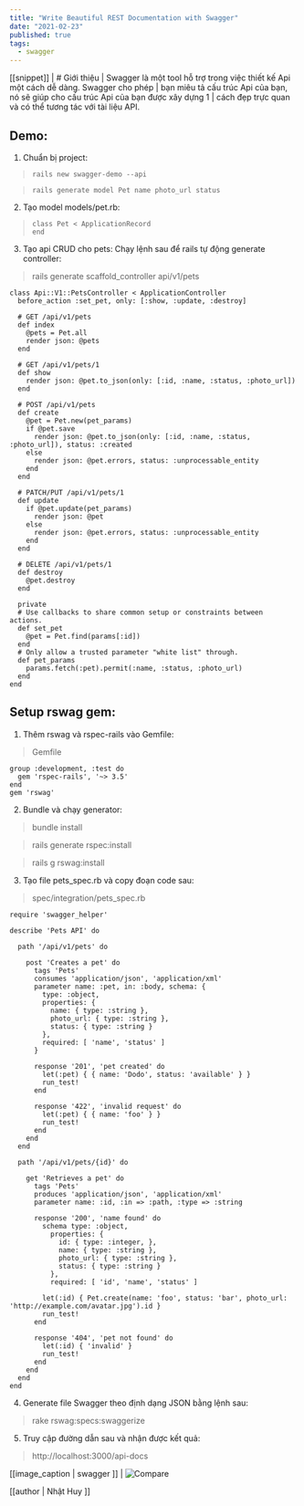 ```yaml
---
title: "Write Beautiful REST Documentation with Swagger"
date: "2021-02-23"
published: true
tags:
  - swagger
---
```


[[snippet]]
| # Giới thiệu
| Swagger là một tool hỗ trợ trong việc thiết kế Api một cách dễ dàng. Swagger cho phép | bạn miêu tả cấu trúc Api của bạn, nó sẽ giúp cho cấu trúc Api của bạn được xây dựng 1 | cách đẹp trực quan và có thể tương tác với tài liệu API.

## Demo:

1. Chuẩn bị project:

>     rails new swagger-demo --api

>     rails generate model Pet name photo_url status

 2. Tạo model models/pet.rb:

>     class Pet < ApplicationRecord
>     end

 3. Tạo api CRUD cho pets:
Chạy lệnh sau để rails tự động generate controller:

> rails generate scaffold_controller api/v1/pets

    class Api::V1::PetsController < ApplicationController
      before_action :set_pet, only: [:show, :update, :destroy]
      
      # GET /api/v1/pets
      def index
        @pets = Pet.all
        render json: @pets
      end

      # GET /api/v1/pets/1
      def show
        render json: @pet.to_json(only: [:id, :name, :status, :photo_url])
      end

      # POST /api/v1/pets
      def create
        @pet = Pet.new(pet_params)
        if @pet.save
          render json: @pet.to_json(only: [:id, :name, :status, :photo_url]), status: :created
        else
          render json: @pet.errors, status: :unprocessable_entity
        end
      end

      # PATCH/PUT /api/v1/pets/1
      def update
        if @pet.update(pet_params)
          render json: @pet
        else
          render json: @pet.errors, status: :unprocessable_entity
        end
      end

      # DELETE /api/v1/pets/1
      def destroy
        @pet.destroy
      end

      private
      # Use callbacks to share common setup or constraints between actions.
      def set_pet
        @pet = Pet.find(params[:id])
      end
      # Only allow a trusted parameter "white list" through.
      def pet_params
        params.fetch(:pet).permit(:name, :status, :photo_url)
      end
    end


## Setup rswag gem:

1. Thêm rswag và rspec-rails vào Gemfile:

> Gemfile

    group :development, :test do
      gem 'rspec-rails', '~> 3.5'
    end
    gem 'rswag'

2. Bundle và chạy generator:

> bundle install

> rails generate rspec:install

> rails g rswag:install

3. Tạo file pets_spec.rb và copy đoạn code sau:

> spec/integration/pets_spec.rb

    require 'swagger_helper'

    describe 'Pets API' do

      path '/api/v1/pets' do

        post 'Creates a pet' do
          tags 'Pets'
          consumes 'application/json', 'application/xml'
          parameter name: :pet, in: :body, schema: {
            type: :object,
            properties: {
              name: { type: :string },
              photo_url: { type: :string },
              status: { type: :string }
            },
            required: [ 'name', 'status' ]
          }

          response '201', 'pet created' do
            let(:pet) { { name: 'Dodo', status: 'available' } }
            run_test!
          end

          response '422', 'invalid request' do
            let(:pet) { { name: 'foo' } }
            run_test!
          end
        end
      end

      path '/api/v1/pets/{id}' do

        get 'Retrieves a pet' do
          tags 'Pets'
          produces 'application/json', 'application/xml'
          parameter name: :id, :in => :path, :type => :string

          response '200', 'name found' do
            schema type: :object,
              properties: {
                id: { type: :integer, },
                name: { type: :string },
                photo_url: { type: :string },
                status: { type: :string }
              },
              required: [ 'id', 'name', 'status' ]

            let(:id) { Pet.create(name: 'foo', status: 'bar', photo_url: 'http://example.com/avatar.jpg').id }
            run_test!
          end

          response '404', 'pet not found' do
            let(:id) { 'invalid' }
            run_test!
          end
        end
      end
    end

4. Generate file Swagger theo định dạng JSON bằng lệnh sau:

> rake rswag:specs:swaggerize

5. Truy cập đường dẫn sau và nhận được kết quả:

> http://localhost:3000/api-docs


[[image_caption | swagger ]]
| ![Compare](https://user-images.githubusercontent.com/67262392/108799296-8b884180-75c2-11eb-913c-b10f26445e4e.png)

[[author | Nhật Huy ]]
